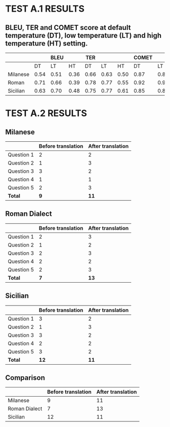 # TEST A.1 RESULTS
## BLEU, TER and COMET score at default temperature (DT), low temperature (LT) and high temperature (HT) setting.


|              |       |  BLEU |       | TER   |       |       | COMET |       |       |
|--------------|-------|-------|-------|-------|-------|-------|-------|-------|-------|
|              | DT    | LT    | HT    | DT    | LT    | HT    | DT    | LT    | HT    |
| Milanese     | 0.54  | 0.51  | 0.36  | 0.66  | 0.63  | 0.50  | 0.87  | 0.86  | 0.84  |
| Roman        | 0.71  | 0.66  | 0.39  | 0.78  | 0.77  | 0.55  | 0.92  | 0.92  | 0.85  |
| Sicilian     | 0.63  | 0.70  | 0.48  | 0.75  | 0.77  | 0.61  | 0.85  | 0.84  | 0.80  |


# TEST A.2 RESULTS

## Milanese

|               |  Before translation |  After translation  |
|---------------|---------------------|---------------------|
| Question 1    |          2          |          2          |
| Question 2    |          1          |          3          |
| Question 3    |          3          |          2          |
| Question 4    |          1          |          1          |
| Question 5    |          2          |          3          |
| **Total**         |          **9**          |          **11**          |


## Roman Dialect

|               |  Before translation |  After translation  |
|---------------|---------------------|---------------------|
| Question 1    |          2          |          3          |
| Question 2    |          1          |          2          |
| Question 3    |          2          |          3          |
| Question 4    |          2          |          2          |
| Question 5    |          2          |          3          |
| **Total**         |          **7**          |          **13**          |


## Sicilian

|               |  Before translation |  After translation  |
|---------------|---------------------|---------------------|
| Question 1    |          3          |          2          |
| Question 2    |          1          |          3          |
| Question 3    |          3          |          2          |
| Question 4    |          2          |          2          |
| Question 5    |          3          |          2          |
| **Total**         |          **12**          |          **11**          |


## Comparison


|               |  Before translation |  After translation  |
|---------------|---------------------|---------------------|
| Milanese      |           9         |          11         |
| Roman Dialect |           7         |          13         |
| Sicilian      |          12         |          11         |
